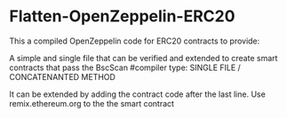 # Flatten-OpenZeppelin-ERC20

This a compiled OpenZeppelin code for ERC20 contracts to provide:

A simple and single file that can be verified and extended to create smart contracts that pass the BscScan 
#compiler type: SINGLE FILE / CONCATENANTED METHOD

It can be extended by adding the contract code after the last line.
Use remix.ethereum.org to the the smart contract
